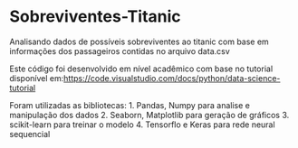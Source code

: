 # Sobreviventes-Titanic

Analisando dados de possíveis sobreviventes ao titanic com base em informações dos passageiros contidas no arquivo data.csv

Este código foi desenvolvido em nível acadêmico com base no tutorial disponível em:https://code.visualstudio.com/docs/python/data-science-tutorial

Foram utilizadas as bibliotecas: 
	1. Pandas, Numpy para analise e manipulação dos dados
	2. Seaborn, Matplotlib para geração de gráficos
	3. scikit-learn para treinar o modelo
	4. Tensorflo e Keras para rede neural sequencial

